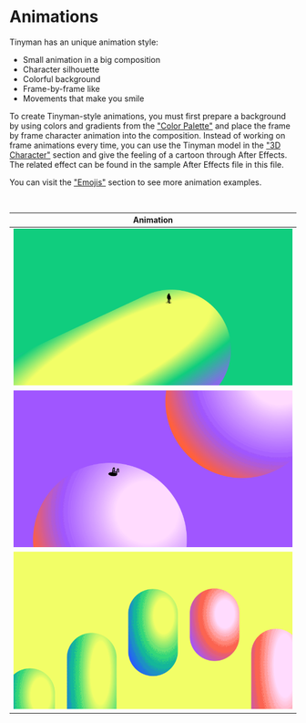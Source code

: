 # Animations
Tinyman has an unique animation style:
- Small animation in a big composition
- Character silhouette
- Colorful background
- Frame-by-frame like
- Movements that make you smile

To create Tinyman-style animations, you must first prepare a background by using colors and gradients from the ["Color Palette"](../Color_Palette) and place the frame by frame character animation into the composition. Instead of working on frame animations every time, you can use the Tinyman model in the ["3D Character"](../3D_Character) section and give the feeling of a cartoon through After Effects. The related effect can be found in the sample After Effects file in this file.

You can visit the ["Emojis"](../Emojis) section to see more animation examples.

&nbsp;

| Animation |
| ----------- | 
| ![Tinyman Dance](./Tinyman_Dancing.gif) | 
| ![Tinyman Pooler](./Tinyman_Pooler.gif) | 
| ![Tinyman Swapper](./Tinyman_Swapper.gif) | 


